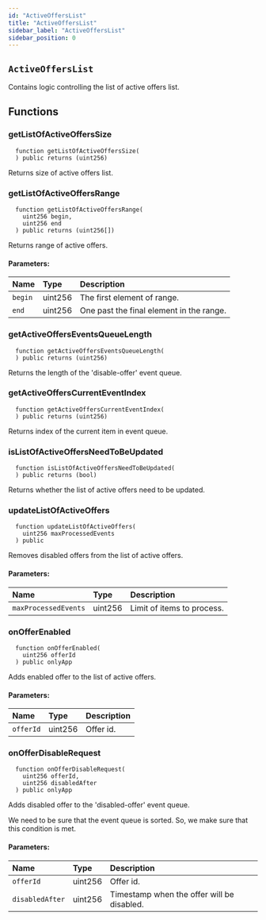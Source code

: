 ```yaml
---
id: "ActiveOffersList"
title: "ActiveOffersList"
sidebar_label: "ActiveOffersList"
sidebar_position: 0
---
```


## `ActiveOffersList`
Contains logic controlling the list of active offers list.


## Functions
### getListOfActiveOffersSize
```solidity
  function getListOfActiveOffersSize(
  ) public returns (uint256)
```
Returns size of active offers list.

### getListOfActiveOffersRange
```solidity
  function getListOfActiveOffersRange(
    uint256 begin,
    uint256 end
  ) public returns (uint256[])
```
Returns range of active offers.


#### Parameters:
| Name | Type | Description                                                          |
| :--- | :--- | :------------------------------------------------------------------- |
|`begin` | uint256 | The first element of range.
|`end` | uint256 | One past the final element in the range.
### getActiveOffersEventsQueueLength
```solidity
  function getActiveOffersEventsQueueLength(
  ) public returns (uint256)
```
Returns the length of the 'disable-offer' event queue.

### getActiveOffersCurrentEventIndex
```solidity
  function getActiveOffersCurrentEventIndex(
  ) public returns (uint256)
```
Returns index of the current item in event queue.

### isListOfActiveOffersNeedToBeUpdated
```solidity
  function isListOfActiveOffersNeedToBeUpdated(
  ) public returns (bool)
```
Returns whether the list of active offers need to be updated.

### updateListOfActiveOffers
```solidity
  function updateListOfActiveOffers(
    uint256 maxProcessedEvents
  ) public 
```
Removes disabled offers from the list of active offers.


#### Parameters:
| Name | Type | Description                                                          |
| :--- | :--- | :------------------------------------------------------------------- |
|`maxProcessedEvents` | uint256 | Limit of items to process.
### onOfferEnabled
```solidity
  function onOfferEnabled(
    uint256 offerId
  ) public onlyApp 
```
Adds enabled offer to the list of active offers.


#### Parameters:
| Name | Type | Description                                                          |
| :--- | :--- | :------------------------------------------------------------------- |
|`offerId` | uint256 | Offer id.
### onOfferDisableRequest
```solidity
  function onOfferDisableRequest(
    uint256 offerId,
    uint256 disabledAfter
  ) public onlyApp 
```
Adds disabled offer to the 'disabled-offer' event queue.

We need to be sure that the event queue is sorted. So, we make sure that this condition is met.
#### Parameters:
| Name | Type | Description                                                          |
| :--- | :--- | :------------------------------------------------------------------- |
|`offerId` | uint256 | Offer id.
|`disabledAfter` | uint256 | Timestamp when the offer will be disabled.


